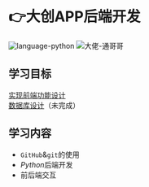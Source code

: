 # :point_right:大创APP后端开发  

![language-python](https://img.shields.io/badge/language-python_3.8.0-brightgreen.svg?style=plastic)  ![大佬-通哥哥](https://img.shields.io/badge/大佬-通哥哥-brightgreen.svg?style=plastic)  
## 学习目标
[实现前端功能设计](/api_design.md)  
[数据库设计](#)（未完成）

## 学习内容
+ `GitHub`&`git`的使用
+ *Python*后端开发
+ 前后端交互
